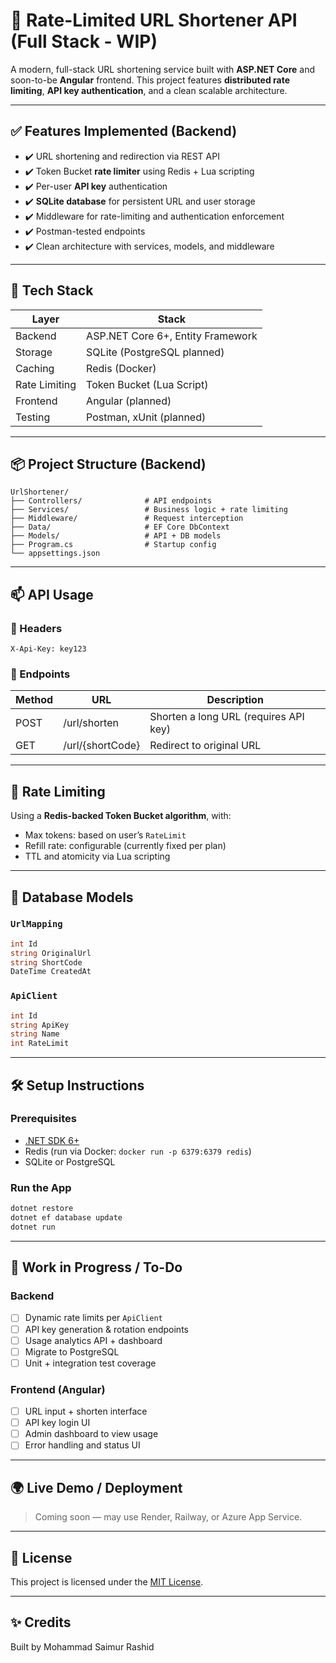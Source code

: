 
# 🔗 Rate-Limited URL Shortener API (Full Stack - WIP)

A modern, full-stack URL shortening service built with **ASP.NET Core** and soon-to-be **Angular** frontend. This project features **distributed rate limiting**, **API key authentication**, and a clean scalable architecture.

---

## ✅ Features Implemented (Backend)

- ✔️ URL shortening and redirection via REST API
- ✔️ Token Bucket **rate limiter** using Redis + Lua scripting
- ✔️ Per-user **API key** authentication
- ✔️ **SQLite database** for persistent URL and user storage
- ✔️ Middleware for rate-limiting and authentication enforcement
- ✔️ Postman-tested endpoints
- ✔️ Clean architecture with services, models, and middleware

---

## 🚀 Tech Stack

| Layer     | Stack                               |
|-----------|--------------------------------------|
| Backend   | ASP.NET Core 6+, Entity Framework    |
| Storage   | SQLite (PostgreSQL planned)          |
| Caching   | Redis (Docker)                       |
| Rate Limiting | Token Bucket (Lua Script)        |
| Frontend  | Angular (planned)                    |
| Testing   | Postman, xUnit (planned)             |

---

## 📦 Project Structure (Backend)

```
UrlShortener/
├── Controllers/              # API endpoints
├── Services/                 # Business logic + rate limiting
├── Middleware/               # Request interception
├── Data/                     # EF Core DbContext
├── Models/                   # API + DB models
├── Program.cs                # Startup config
└── appsettings.json
```

---

## 📫 API Usage

### 🔐 Headers
```
X-Api-Key: key123
```

### 🔗 Endpoints

| Method | URL                     | Description                        |
|--------|--------------------------|------------------------------------|
| POST   | /url/shorten            | Shorten a long URL (requires API key) |
| GET    | /url/{shortCode}        | Redirect to original URL           |

---

## 🧪 Rate Limiting

Using a **Redis-backed Token Bucket algorithm**, with:

- Max tokens: based on user’s `RateLimit`
- Refill rate: configurable (currently fixed per plan)
- TTL and atomicity via Lua scripting

---

## 🧱 Database Models

### `UrlMapping`
```csharp
int Id
string OriginalUrl
string ShortCode
DateTime CreatedAt
```

### `ApiClient`
```csharp
int Id
string ApiKey
string Name
int RateLimit
```

---

## 🛠 Setup Instructions

### Prerequisites
- [.NET SDK 6+](https://dotnet.microsoft.com/download)
- Redis (run via Docker: `docker run -p 6379:6379 redis`)
- SQLite or PostgreSQL

### Run the App

```bash
dotnet restore
dotnet ef database update
dotnet run
```

---

## 🚧 Work in Progress / To-Do

### Backend
- [ ] Dynamic rate limits per `ApiClient`
- [ ] API key generation & rotation endpoints
- [ ] Usage analytics API + dashboard
- [ ] Migrate to PostgreSQL
- [ ] Unit + integration test coverage

### Frontend (Angular)
- [ ] URL input + shorten interface
- [ ] API key login UI
- [ ] Admin dashboard to view usage
- [ ] Error handling and status UI

---

## 🌍 Live Demo / Deployment
> Coming soon — may use Render, Railway, or Azure App Service.

---

## 🧪 License

This project is licensed under the [MIT License](LICENSE).

---

## ✨ Credits

Built by Mohammad Saimur Rashid
